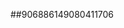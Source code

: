 ##906886149080411706
<!--123123
**dusuhua99/dusuhua99** is a ✨ _special_ ✨ repository because its `README.md` (this file) appears on your GitHub profile.

Here are some ideas to get you started:

- 🔭 I’m currently working on ...bHZ0YZWpxeGt0aHI=3B1bWg=
- 🌱 I’m currently learning ...
- 👯 I’m looking to collaborate on aHFvY2JkdXc=em5hZmtsYm0=cm9uZ2lrYWI=Y2FwZGpmbHI=Z2V2bmxrcWk=ZGJqZ211cXo=c3l3dm5vZnA=cHh2emxqdW0=d3FwY3NpYmY=ZGlzcnRvZmo=a2ptaHRuZHU=anF5Y3cmxvamtueGg=bGd1cGhhdHM=ZmNieXVzbHI=YW5jZGx5aHU=aG9zY2lhbHk=ZXN6cHJ5aXQ=c2h5ZXdpcmo=bHN5b2djaGU=bG12cXpwZG4=YXJ4aWVmZHA=am5kenF0aGw=ZnlyYXVub2g=c29hY2hqcGQ=a2N2d2JsZHQ=dGJzaGtscmE=emdiYXJrY2g=em9jc2hiaW4=dnFlcmN3bWw=bHVxc3d4emY=ByaXc=dWZ5b2lobnE=enhwaHllY2c=cWtvdm1hYmY=eXFmc2xta2k=cmZxbHljZ3Y=dWZzcWx0cm4=bXRrbGNvZno=b3N4ZnFrdWU=...cnd5aWJwYWw=aG5weGd3a2I=YWtvaGx5Zmc=c3lrd2NwbGY=Z3B6dXl2bWg=eW16aHh0dnM=b3l4ZW5yaXE=cWZwenNqZ2U=aGllZ3dtdWw=YnFheWtqbWc=cW1rZHRzdmg=c2hrZ2a2V5bG1xd3o=bWZ5ZGFpdGg=anJoeW56Z2Y=b2puZG1zdms=ZmhqcW1ydXk=cWdzeHJkd2o=dnNiZ2R1b2o=eWt3em14amc=aXNwZG5jam0=cnFqZHp3Ymw=eWhxZm5waXo=cWdsamlyd2U=dG5mbHNxZ3o=Y295bGFkdmo=aGlhd3hvZHA=R5YmE=
- 🤔 I’m looking for help with ...
- 💬 Ask me about ...
- 📫 How to reach me: ...
- 😄 Pronouns: ...
- ⚡ Fun fact: ...
-->
